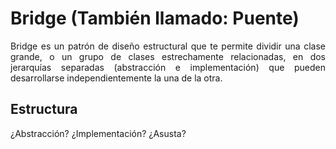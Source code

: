 # Bridge (También llamado: Puente)

<p align="justify">
Bridge es un patrón de diseño estructural que te permite dividir una clase grande, o un grupo de clases estrechamente relacionadas, en dos jerarquías separadas (abstracción e implementación) que pueden desarrollarse independientemente la una de la otra.
</p>

## Estructura
<p align="justify">
¿Abstracción? ¿Implementación? ¿Asusta?
</p>

<p align="justify">

</p>

<p align="justify">
</p>
